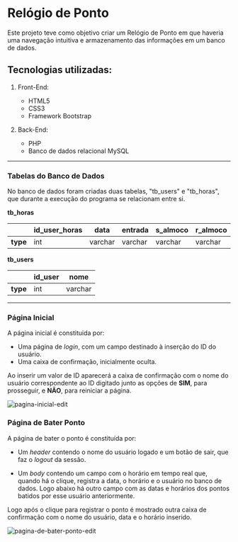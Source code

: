 # Relógio de Ponto

Este projeto teve como objetivo criar um Relógio de Ponto em que haveria uma navegação intuitiva e armazenamento das informações em um banco de dados.

## Tecnologias utilizadas:

1.  Front-End:
    
    -   HTML5
    -   CSS3
    -   Framework Bootstrap

  

2.  Back-End:
    
    -   PHP
    -   Banco de dados relacional MySQL

---  

### Tabelas do Banco de Dados

No banco de dados foram criadas duas tabelas, "tb_users" e "tb_horas", que durante a execução do programa se relacionam entre si.

**tb_horas**

|  | id_user_horas | data | entrada | s_almoco | r_almoco | saida |
|--|--|--|--|--|--|--|
|**type**| int | varchar | varchar | varchar | varchar | varchar |

**tb_users**

|  | id_user | nome | 
|--|--|--|
| **type** | int | varchar |

---  

### Página Inicial

A página inicial é constituida por:

- Uma página de *login*, com um campo destinado à inserção do ID do usuário.
- Uma caixa de confirmação, inicialmente oculta.

Ao inserir um valor de ID aparecerá a caixa de confirmação com o nome do usuário correspondente ao ID digitado junto as opções de **SIM**, para prosseguir, e **NÃO**, para reiniciar a página.

![pagina-inicial-edit](https://user-images.githubusercontent.com/80423723/220177908-69fad0b0-b7f3-4986-b55e-ed991b05de8c.gif)

### Página de Bater Ponto

A página de bater o ponto é constituída por:

-   Um  _header_  contendo o nome do usuário logado e um botão de sair, que faz o *logout* da sessão.
    
-   Um  _body_  contendo um campo com o horário em tempo real que, quando há o clique, registra a data, o horário e o usuário no banco de dados. Logo abaixo há outro campo com as datas e horários dos pontos batidos por esse usuário anteriormente.

Logo após o clique para registrar o ponto é mostrado outra caixa de confirmação com o nome do usuário, data e o horário inserido.

![pagina-de-bater-ponto-edit](https://user-images.githubusercontent.com/80423723/220177944-b9fc7995-1ce5-428d-9717-a530073f425d.gif)
